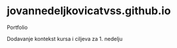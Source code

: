 # jovannedeljkovicatvss.github.io
<p>Portfolio</p>

<p>Dodavanje kontekst kursa i ciljeva za 1. nedelju</p>
